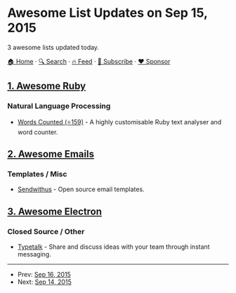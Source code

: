 # Awesome List Updates on Sep 15, 2015

3 awesome lists updated today.

[🏠 Home](/README.md) · [🔍 Search](https://www.trackawesomelist.com/search/) · [🔥 Feed](https://www.trackawesomelist.com/rss.xml) · [📮 Subscribe](https://trackawesomelist.us17.list-manage.com/subscribe?u=d2f0117aa829c83a63ec63c2f&id=36a103854c) · [❤️  Sponsor](https://github.com/sponsors/theowenyoung)



## [1. Awesome Ruby](/content/markets/awesome-ruby/README.md)

### Natural Language Processing

*   [Words Counted (⭐159)](https://github.com/abitdodgy/words_counted) - A highly customisable Ruby text analyser and word counter.

## [2. Awesome Emails](/content/jonathandion/awesome-emails/README.md)

### Templates / Misc

*   [Sendwithus](https://www.sendwithus.com/resources/templates) - Open source email templates.

## [3. Awesome Electron](/content/sindresorhus/awesome-electron/README.md)

### Closed Source / Other

*   [Typetalk](http://www.typetalk.in) - Share and discuss ideas with your team through instant messaging.

---

- Prev: [Sep 16, 2015](/content/2015/09/16/README.md)
- Next: [Sep 14, 2015](/content/2015/09/14/README.md)